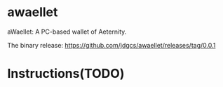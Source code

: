 # awaellet
aWaellet: A PC-based wallet of Aeternity.

The binary release: https://github.com/jdgcs/awaellet/releases/tag/0.0.1

# Instructions(TODO)
